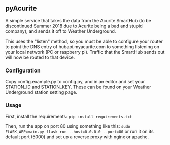 ## pyAcurite

A simple service that takes the data from the Acurite SmartHub (to be discontinued Summer 2018 due to Acurite being a bad and stupid company), and sends it off to Weather Underground.

This uses the "listen" method, so you must be able to configure your router to point the DNS entry of hubapi.myacurite.com to something listening on your local network (PC or raspberry pi).  Traffic that the SmartHub sends out will now be routed to that device.

### Configuration
Copy config.example.py to config.py, and in an editor and set your STATION_ID and STATION_KEY.  These can be found on your Weather Underground station setting page.

### Usage
First, install the requirements:
`pip install requirements.txt`

Then, run the app on port 80 using something like this:
`sudo FLASK_APP=main.py flask run --host=0.0.0.0 --port=80`
or run it on its default port (5000) and set up a reverse proxy with nginx or apache.
